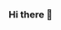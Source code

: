 ### Hi there 👋

<!--
**kofikorang12/kofikorang12** is a ✨ _special_ ✨ repository because its `README.md` (this file) appears on your GitHub profile.

Here are some ideas to get you started:

- 🔭 I’m currently working on ... software engineering
- 🌱 I’m currently learning ... software engineering 
- 👯 I’m looking to collaborate on ...
- 🤔 I’m looking for help with ... Fullstack development
- 💬 Ask me about ... HTML, CSS, JAVASCRIPT, PYTHON, NODEJS, MONGODB
- 📫 How to reach me: ... jbaah69@gmail.com
- 😄 Pronouns: ...He/Him
- ⚡ Fun fact: ...
-->
